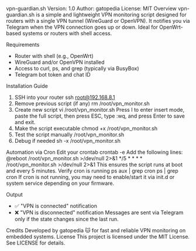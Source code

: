 vpn-guardian.sh
Version: 1.0 Author: gatopedia License: MIT
Overview
vpn-guardian.sh is a simple and lightweight VPN monitoring script designed for routers with a single VPN tunnel (WireGuard or OpenVPN). It notifies you via Telegram when the VPN connection goes up or down. Ideal for OpenWrt-based systems or routers with shell access.

Requirements
* Router with shell (e.g., OpenWrt)
* WireGuard and/or OpenVPN installed
* Access to curl, ps, and grep (typically via BusyBox)
* Telegram bot token and chat ID

Installation Guide
1. SSH into your router
ssh root@192.168.8.1
2. Remove previous script (if any)
rm /root/vpn_monitor.sh
3. Create new script
vi /root/vpn_monitor.sh
Press I to enter insert mode, paste the full script, then press ESC, type :wq, and press Enter to save and exit.
4. Make the script executable
chmod +x /root/vpn_monitor.sh
5. Test the script manually
/root/vpn_monitor.sh
6. Debug if needed
sh -x /root/vpn_monitor.sh

Automation via Cron
Edit your crontab
crontab -e
Add the following lines:
@reboot /root/vpn_monitor.sh >/dev/null 2>&1
*/5 * * * * /root/vpn_monitor.sh >/dev/null 2>&1
This ensures the script runs at boot and every 5 minutes.
Verify cron is running
ps aux | grep cron
ps | grep cron
If cron is not running, you may need to enable/start it via init.d or system service depending on your firmware.

Output
* ✅ "VPN is connected" notification
* ❌ "VPN is disconnected" notification
Messages are sent via Telegram only if the state changes since the last run.

Credits
Developed by gatopedia 🐱 for fast and reliable VPN monitoring on embedded systems.
License
This project is licensed under the MIT License. See LICENSE for details.


